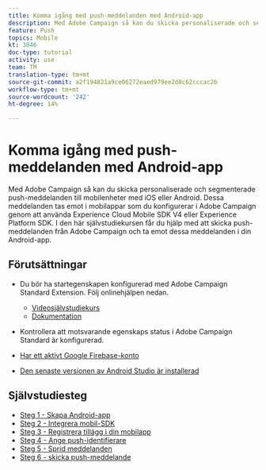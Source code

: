 ```yaml
---
title: Komma igång med push-meddelanden med Android-app
description: Med Adobe Campaign så kan du skicka personaliserade och segmenterade push-meddelanden till mobilenheter med iOS eller Android. Dessa meddelanden tas emot i mobilappar som du konfigurerar i Adobe Campaign genom att använda Experience Cloud Mobile SDK V4 eller Experience Platform SDK. I den här självstudiekursen får du hjälp med att skicka push-meddelanden från Adobe Campaign och ta emot dessa meddelanden i din Android-app.
feature: Push
topics: Mobile
kt: 3846
doc-type: tutorial
activity: use
team: TM
translation-type: tm+mt
source-git-commit: a2f194821a9ce06272eaed979ee2d8c62cccac2b
workflow-type: tm+mt
source-wordcount: '242'
ht-degree: 14%

---
```


# Komma igång med push-meddelanden med Android-app

Med Adobe Campaign så kan du skicka personaliserade och segmenterade push-meddelanden till mobilenheter med iOS eller Android.
Dessa meddelanden tas emot i mobilappar som du konfigurerar i Adobe Campaign genom att använda Experience Cloud Mobile SDK V4 eller Experience Platform SDK.
I den här självstudiekursen får du hjälp med att skicka push-meddelanden från Adobe Campaign och ta emot dessa meddelanden i din Android-app.

## Förutsättningar

* Du bör ha startegenskapen konfigurerad med Adobe Campaign Standard Extension. Följ onlinehjälpen nedan.
   * [Videosjälvstudiekurs](https://video.tv.adobe.com/v/26224?quality=12&captions=swe)
   * [Dokumentation](https://docs.adobe.com/content/help/en/campaign-learn/campaign-standard-tutorials/communication-channels/mobile/configure-mobile-apps-using-aep-sdk.html)

* Kontrollera att motsvarande egenskaps status i Adobe Campaign Standard är konfigurerad.
* [Har ett aktivt Google Firebase-konto](https://firebase.google.com)
* [Den senaste versionen av Android Studio är installerad](https://developer.android.com/studio)

## Självstudiesteg

* [Steg 1 - Skapa Android-app](/help/tutorial-push-notifications-android/create-android-app.md)
* [Steg 2 - Integrera mobil-SDK](/help/tutorial-push-notifications-android/integrating-with-mobile-sdk.md)
* [Steg 3 - Registrera tillägg i din mobilapp](/help/tutorial-push-notifications-android/register-mobile-extensions.md)
* [Steg 4 - Ange push-identifierare](/help/tutorial-push-notifications-android/set-push-identifier.md)
* [Steg 5 - Sprid meddelanden](/help/tutorial-push-notifications-android/propagate-notification.md)
* [Steg 6 - skicka push-meddelande](/help/tutorial-push-notifications-android/send-push-notification.md)
